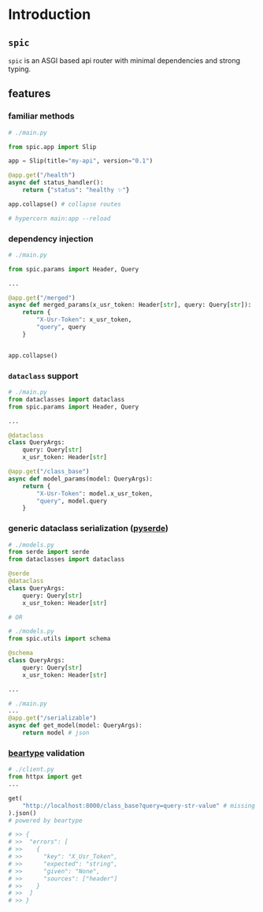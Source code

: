 # Introduction

## `spic`

`spic` is an ASGI based api router with minimal dependencies and strong typing.

## features

### familiar methods

```py
# ./main.py

from spic.app import Slip

app = Slip(title="my-api", version="0.1")

@app.get("/health")
async def status_handler():
    return {"status": "healthy ✨"}

app.collapse() # collapse routes

# hypercorn main:app --reload
```

### dependency injection

```py
# ./main.py

from spic.params import Header, Query

...

@app.get("/merged")
async def merged_params(x_usr_token: Header[str], query: Query[str]):
    return {
        "X-Usr-Token": x_usr_token,
        "query", query
    }


app.collapse()
```

### `dataclass` support

```py
# ./main.py
from dataclasses import dataclass
from spic.params import Header, Query

...

@dataclass
class QueryArgs:
    query: Query[str]
    x_usr_token: Header[str]

@app.get("/class_base")
async def model_params(model: QueryArgs):
    return {
        "X-Usr-Token": model.x_usr_token,
        "query", model.query
    }

```

### generic dataclass serialization ([pyserde](https://github.com/yukinarit/pyserde))

```py
# ./models.py
from serde import serde
from dataclasses import dataclass

@serde
@dataclass
class QueryArgs:
    query: Query[str]
    x_usr_token: Header[str]

# OR

# ./models.py
from spic.utils import schema

@schema
class QueryArgs:
    query: Query[str]
    x_usr_token: Header[str]

...
```

```py
# ./main.py
...
@app.get("/serializable")
async def get_model(model: QueryArgs):
    return model # json
```

### [beartype](https://github.com/beartype/beartype) validation

```py
# ./client.py
from httpx import get
...

get(
    "http://localhost:8000/class_base?query=query-str-value" # missing header
).json()
# powered by beartype

# >> {
# >>  "errors": [
# >>    {
# >>      "key": "X_Usr_Token",
# >>      "expected": "string",
# >>      "given": "None",
# >>      "sources": ["header"]
# >>    }
# >>  ]
# >> }
```
